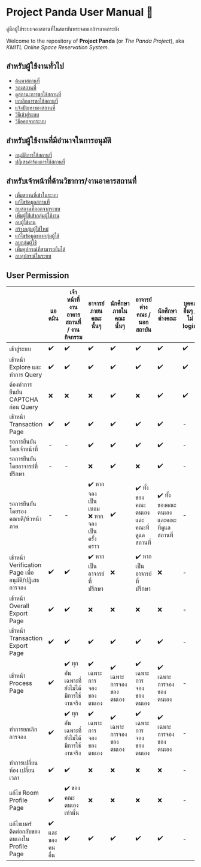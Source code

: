 # Project Panda User Manual 🐼

คู่มือผู้ใช้ระบบจองสถานที่ในสถาบันพระจอมเกล้าฯลาดกระบัง

Welcome to the repository of **Project Panda** (or _The Panda Project_), aka _KMITL Online Space Reservation System_.

## สำหรับผู้ใช้งานทั่วไป

-   [ค้นหาสถานที่](https://docs.sagelga.com/docs/panda/manual/client/find-space.md)
-   [จองสถานที่](https://docs.sagelga.com/docs/panda/manualclient/reserve-a-space.md)
-   [ดูสถานะการขอใช้สถานที่](https://docs.sagelga.com/docs/panda/manualclient/check-reqest.md)
-   [ยกเลิกการขอใช้สถานที่](https://docs.sagelga.com/docs/panda/manualclient/cancel-a-request.md)
-   [แจ้งปัญหาของสถานที่](https://docs.sagelga.com/docs/panda/manualclient/report-a-problem.md)
-   [วิธีเข้าสู่ระบบ](https://docs.sagelga.com/docs/panda/manualclient/login.md)
-   [วิธีออกจากระบบ](https://docs.sagelga.com/docs/panda/manualclient/logout.md)

## สำหรับผู้ใช้งานที่มีอำนาจในการอนุมัติ

-   [อนุมัติการใช้สถานที่](https://docs.sagelga.com/docs/panda/manualapprover/approve-request.md)
-   [ปฎิเสธคำร้องการใช้สถานที่](https://docs.sagelga.com/docs/panda/manualapprover/decline-request.md)

## สำหรับเจ้าหน้าที่ด้านวิชาการ/งานอาคารสถานที่

-   [เพื่มสถานที่เข้าในระบบ](https://docs.sagelga.com/docs/panda/manualadmin/add-space.md)
-   [แก้ไขข้อมูลสถานที่](https://docs.sagelga.com/docs/panda/manualadmin/edit-space.md)
-   [ลบสถานที่ออกจากระบบ](https://docs.sagelga.com/docs/panda/manualadmin/delete-space.md)
-   [เพี่มผู้ใช้เข้ากลุ่มผู้ใช้งาน](https://docs.sagelga.com/docs/panda/manualadmin/add-role.md)
-   [ลบผู้ใช้งาน](https://docs.sagelga.com/docs/panda/manualadmin/delete-role.md)
-   [สร้างกลุ่มผู้ใช้ใหม่](https://docs.sagelga.com/docs/panda/manualadmin/create-group.md)
-   [แก้ไขข้อมูลของกลุ่มผู้ใช้](https://docs.sagelga.com/docs/panda/manualadmin/edit-group.md)
-   [ลบกลุ่มผู้ใช้](https://docs.sagelga.com/docs/panda/manualadmin/delete-group.md)
-   [เพื่มอุปกรณ์ที่สามารถยืมได้](https://docs.sagelga.com/docs/panda/manualadmin/add-material.md)
-   [ลบอุปกรณ์ในระบบ](https://docs.sagelga.com/docs/panda/manualadmin/delete-material.md)

## User Permission

|                                                      | แอดมิน          | เจ้าหน้าที่งานอาคารสถานที่ / งานกิจกรรม    | อาจารย์ภายนคณะนั้นๆ                          | นักศึกษาภายในคณะนั้นๆ  | อาจารย์ต่างคณะ / นอกสถาบัน              | นักศึกษาต่างคณะ                         | บุคคลอื่นๆ / ไม่ login |
| ---------------------------------------------------- | --------------- | ------------------------------------------ | -------------------------------------------- | ---------------------- | --------------------------------------- | --------------------------------------- | ---------------------- |
| เข้าสู่ระบบ                                          | ✔️              | ✔️                                         | ✔️                                           | ✔️                     | ✔️                                      | ✔️                                      | ✔️                     |
| เข้าหน้า Explore และทำการ Query                      | ✔️              | ✔️                                         | ✔️                                           | ✔️                     | ✔️                                      | ✔️                                      | ✔️                     |
| ต้องทำการยืนยัน CAPTCHA ก่อน Query                   | ❌              | ❌                                         | ❌                                           | ✔️                     | ❌                                      | ✔️                                      | ✔️                     |
| เข้าหน้า Transaction Page                            | ✔️              | ✔️                                         | ✔️                                           | ✔️                     | ✔️                                      | ✔️                                      | -                      |
| รอการยืนยันโดยเจ้าหน้าที่                            | -               | -                                          | ✔️                                           | ✔️                     | ✔️                                      | ✔️                                      | -                      |
| รอการยืนยันโดยอาจารย์ที่ปรึกษา                       | -               | -                                          | ❌                                           | ✔️                     | ❌                                      | ✔️                                      | -                      |
| รอการยืนยันโดยรองคณบดี/ห้วหน้าภาค                    | -               | -                                          | ✔️ หากจองเป็นเทอม<br/>❌ หากจองเป็นครั้งคราว | ✔️                     | ✔️ ทั้งของคณะตนเอง และคณะที่ดูแลสถานที่ | ✔️ ทั้งของคณะตนเอง และคณะที่ดูแลสถานที่ | -                      |
| เข้าหน้า Verification Page เพื่ออนุมัติ/ปฎิเสธการจอง | ✔️              | ✔️                                         | ✔️ หากเป็นอาจารย์ที่ปรึกษา                   | ❌                     | ✔️ หากเป็นอาจารย์ที่ปรึกษา              | ❌                                      | -                      |
| เข้าหน้า Overall Export Page                         | ✔️              | ✔️                                         | ❌                                           | ❌                     | ❌                                      | ❌                                      | -                      |
| เข้าหน้า Transaction Export Page                     | ✔️              | ✔️                                         | ✔️                                           | ✔️                     | ✔️                                      | ✔️                                      | -                      |
| เข้าหน้า Process Page                                | ✔️              | ✔️ ทุกอัน เฉพาะที่ยังไม่ได้มีการใช้งานจริง | ✔️ เฉพาะการจองของตนเอง                       | ✔️ เฉพาะการจองของตนเอง | ✔️ เฉพาะการจองของตนเอง                  | ✔️ เฉพาะการจองของตนเอง                  | -                      |
| ทำการยกเลิกการจอง                                    | ✔️              | ✔️ ทุกอัน เฉพาะที่ยังไม่ได้มีการใช้งานจริง | ✔️ เฉพาะการจองของตนเอง                       | ✔️ เฉพาะการจองของตนเอง | ✔️ เฉพาะการจองของตนเอง                  | ✔️ เฉพาะการจองของตนเอง                  | -                      |
| ทำการเปลี่ยนห้อง เปลี่ยนเวลา                         | ✔️              | ✔️                                         | ❌                                           | ❌                     | ❌                                      | ❌                                      | -                      |
| แก้ไข Room Profile Page                              | ✔️              | ✔️ ของคณะตนเองเท่านั้น                     | ❌                                           | ❌                     | ❌                                      | ❌                                      | -                      |
| แก้ไขเบอร์ติดต่อกลับของตนเองใน Profile Page          | ✔️ และของคนอื่น | ✔️                                         | ✔️                                           | ✔️                     | ✔️                                      | ✔️                                      | -                      |
